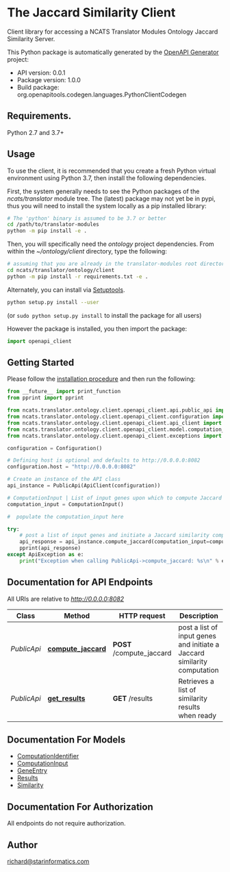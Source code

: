 # The Jaccard Similarity Client

Client library for accessing a NCATS Translator Modules Ontology Jaccard Similarity Server.

This Python package is automatically generated by the [OpenAPI Generator](https://openapi-generator.tech) project:

- API version: 0.0.1
- Package version: 1.0.0
- Build package: org.openapitools.codegen.languages.PythonClientCodegen

## Requirements.

Python 2.7 and 3.7+

## Usage

To use the client, it is recommended that you create a fresh Python virtual environment using Python 3.7, then
install the following dependencies.
 
First, the system generally needs to see the Python packages of the *ncats/translator* module tree. The (latest) 
package may not yet be in pypi, thus you will need to install the system locally as a pip installed library:

```bash
# The 'python' binary is assumed to be 3.7 or better
cd /path/to/translator-modules
python -m pip install -e .
```

Then,  you will specifically need the *ontology* project dependencies. From within the *~/ontology/client* 
directory, type the following:

```bash
# assuming that you are already in the translator-modules root directory
cd ncats/translator/ontology/client
python -m pip install -r requirements.txt -e .
```

Alternately, you can install via [Setuptools](http://pypi.python.org/pypi/setuptools).

```sh
python setup.py install --user
```
(or `sudo python setup.py install` to install the package for all users)

However the package is installed, you then import the package:
```python
import openapi_client
```

## Getting Started

Please follow the [installation procedure](#installation--usage) and then run the following:

```python
from __future__ import print_function
from pprint import pprint

from ncats.translator.ontology.client.openapi_client.api.public_api import PublicApi
from ncats.translator.ontology.client.openapi_client.configuration import Configuration
from ncats.translator.ontology.client.openapi_client.api_client import ApiClient
from ncats.translator.ontology.client.openapi_client.model.computation_input import ComputationInput
from ncats.translator.ontology.client.openapi_client.exceptions import ApiException

configuration = Configuration()

# Defining host is optional and defaults to http://0.0.0.0:8082
configuration.host = "http://0.0.0.0:8082"

# Create an instance of the API class
api_instance = PublicApi(ApiClient(configuration))

# ComputationInput | List of input genes upon which to compute Jaccard similarity  (optional)
computation_input = ComputationInput() 

#  populate the computation_input here

try:
    # post a list of input genes and initiate a Jaccard similarity computation
    api_response = api_instance.compute_jaccard(computation_input=computation_input)
    pprint(api_response)
except ApiException as e:
    print("Exception when calling PublicApi->compute_jaccard: %s\n" % e)

```

## Documentation for API Endpoints

All URIs are relative to *http://0.0.0.0:8082*

Class | Method | HTTP request | Description
------------ | ------------- | ------------- | -------------
*PublicApi* | [**compute_jaccard**](docs/PublicApi.md#compute_jaccard) | **POST** /compute_jaccard | post a list of input genes and initiate a Jaccard similarity computation
*PublicApi* | [**get_results**](docs/PublicApi.md#get_results) | **GET** /results | Retrieves a list of similarity results when ready 


## Documentation For Models

 - [ComputationIdentifier](docs/ComputationIdentifier.md)
 - [ComputationInput](docs/ComputationInput.md)
 - [GeneEntry](docs/GeneEntry.md)
 - [Results](docs/Results.md)
 - [Similarity](docs/Similarity.md)


## Documentation For Authorization

 All endpoints do not require authorization.

## Author

richard@starinformatics.com
